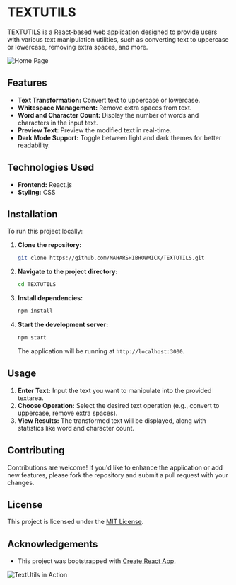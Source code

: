 # TEXTUTILS

TEXTUTILS is a React-based web application designed to provide users with various text manipulation utilities, such as converting text to uppercase or lowercase, removing extra spaces, and more.

![Home Page](public/Home.png)

## Features

- **Text Transformation:** Convert text to uppercase or lowercase.
- **Whitespace Management:** Remove extra spaces from text.
- **Word and Character Count:** Display the number of words and characters in the input text.
- **Preview Text:** Preview the modified text in real-time.
- **Dark Mode Support:** Toggle between light and dark themes for better readability.

## Technologies Used

- **Frontend:** React.js
- **Styling:** CSS

## Installation

To run this project locally:

1. **Clone the repository:**
   ```bash
   git clone https://github.com/MAHARSHIBHOWMICK/TEXTUTILS.git
   ```

2. **Navigate to the project directory:**
   ```bash
   cd TEXTUTILS
   ```

3. **Install dependencies:**
   ```bash
   npm install
   ```

4. **Start the development server:**
   ```bash
   npm start
   ```

   The application will be running at `http://localhost:3000`.

## Usage

1. **Enter Text:** Input the text you want to manipulate into the provided textarea.
2. **Choose Operation:** Select the desired text operation (e.g., convert to uppercase, remove extra spaces).
3. **View Results:** The transformed text will be displayed, along with statistics like word and character count.

## Contributing

Contributions are welcome! If you'd like to enhance the application or add new features, please fork the repository and submit a pull request with your changes.

## License

This project is licensed under the [MIT License](LICENSE).

## Acknowledgements

- This project was bootstrapped with [Create React App](https://github.com/facebook/create-react-app).

![TextUtils in Action](public/TextUtils.png)

